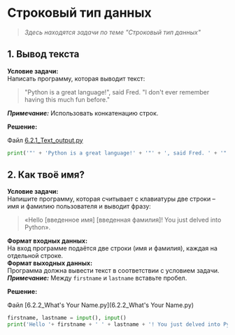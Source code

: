 # Строковый тип данных

> *Здесь находятся задачи по теме "Строковый тип данных"*

## 1. Вывод текста

**Условие задачи:**  
Написать программу, которая выводит текст:  
> "Python is a great language!", said Fred. "I don't ever remember having this much fun before."  

***Примечание:*** Использовать конкатенацию строк.  

**Решение:**  

Файл [6.2.1_Text_output.py](6.2.1_Text_output.py)

```python
print('"' + 'Python is a great language!' + '"' + ', said Fred. ' + '"' + 'I ' + "don't" + ' ever remember having this much fun before.' + '"')
```
## 2. Как твоё имя?

**Условие задачи:**  
Напишите программу, которая считывает с клавиатуры две строки – имя и фамилию пользователя и выводит фразу:  
> «Hello [введенное имя] [введенная фамилия]! You just delved into Python».

**Формат входных данных:**  
На вход программе подаётся две строки (имя и фамилия), каждая на отдельной строке.  
**Формат выходных данных:**  
Программа должна вывести текст в соответствии с условием задачи.
***Примечание:*** Между `firstname` и `lastname` вставьте пробел.

**Решение:**  

Файл [6.2.2_What's Your Name.py](6.2.2_What's Your Name.py)  

```python
firstname, lastname = input(), input()
print('Hello '+ firstname + ' ' + lastname + '! You just delved into Python')  
```  
